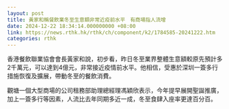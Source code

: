```yaml
---
layout: post
title: 黃家和稱餐飲業冬至生意額非常近疫前水平　有商場指人流增
date: 2024-12-22 18:34:14.000000000 +08:00
link: https://news.rthk.hk/rthk/ch/component/k2/1784585-20241222.htm
categories: rthk
---
```


香港餐飲聯業協會會長黃家和說，初步看，昨日冬至業界整體生意額較原先預計多2千萬元，可以達到4億元，非常接近疫情前水平。他相信，受惠於深圳一簽多行措施恢復及擴展，帶動冬至的餐飲消費。

觀塘一個大型商場的公司租務部助理總經理馮穎欣表示，今年提早展開聖誕推廣，加上一簽多行等因素，人流比去年同期多近一成，冬至食肆入座率更達百分百。
